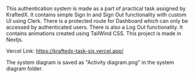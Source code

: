 This authentication system is made as a part of practical task assigned by KraftedX. It contains simple Sign In and Sign Out functionality with custom UI using Clerk. There is a protected route for Dashboard which can only be accessed by authenticated users. There is also a Log Out functionality. It contains animations created using TailWind CSS. This project is made in Nextjs. 

Vercel Link: https://kraftedx-task-six.vercel.app/

The system diagram is saved as "Activity diagram.png" in the system diagram folder.
